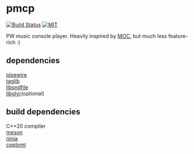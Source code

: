 # pmcp

[![Build Status](https://img.shields.io/github/actions/workflow/status/okeri/pmcp/ci.yml?branch=master)](https://github.com/okeri/pmcp/actions) [![MIT](https://img.shields.io/badge/license-MIT-blue.svg)](./LICENSE)

PW music console player.
Heavily inspired by [MOC](http://moc.daper.net), but much less feature-rich :)

## dependencies
[pipewire](https://pipewire.org)  
[taglib](https://taglib.org)  
[libsndfile](https://libsndfile.github.io/libsndfile)  
[libglyr](https://github.com/sahib/glyr)(optional)  


## build dependencies
C++20 compiler  
[meson](https://mesonbuild.com)  
[ninja](https://ninja-build.org)  
[cpptoml](https://github.com/skystrife/cpptoml)  
